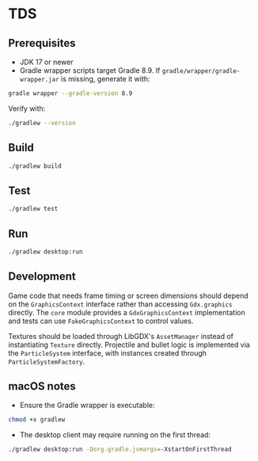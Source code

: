 # TDS

## Prerequisites
- JDK 17 or newer
- Gradle wrapper scripts target Gradle 8.9. If `gradle/wrapper/gradle-wrapper.jar` is missing, generate it with:

```bash
gradle wrapper --gradle-version 8.9
```

Verify with:

```bash
./gradlew --version
```

## Build
```bash
./gradlew build
```

## Test
```bash
./gradlew test
```

## Run
```bash
./gradlew desktop:run
```

## Development
Game code that needs frame timing or screen dimensions should depend on the `GraphicsContext` interface rather than accessing `Gdx.graphics` directly. The `core` module provides a `GdxGraphicsContext` implementation and tests can use `FakeGraphicsContext` to control values.

Textures should be loaded through LibGDX's `AssetManager` instead of instantiating `Texture` directly. Projectile and bullet logic is implemented via the `ParticleSystem` interface, with instances created through `ParticleSystemFactory`.

## macOS notes
- Ensure the Gradle wrapper is executable:

```bash
chmod +x gradlew
```

- The desktop client may require running on the first thread:

```bash
./gradlew desktop:run -Dorg.gradle.jvmargs=-XstartOnFirstThread
```
